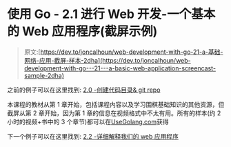 # 使用 Go - 2.1 进行 Web 开发-一个基本的 Web 应用程序(截屏示例)

> 原文:[https://dev.to/joncalhoun/web-development-with-go-21-a-基础-网络-应用-截屏-样本-2dha](https://dev.to/joncalhoun/web-development-with-go---21---a-basic-web-application-screencast-sample-2dha)

之前的例子可以在这里找到: [2.0 -创建代码目录& git repo](https://dev.to/joncalhoun/web-development-with-go---21-screencast-sample-8d6)

本课程的教材从第 1 章开始，包括课程内容以及学习围棋基础知识的其他资源，但截屏从第 2 章开始，因为第 1 章的信息在视频格式中不太有用。所有的样本(约 2 小时的视频+书中的 3 个章节)都可以在[UseGolang.com](https://www.usegolang.com)获得

下一个例子可以在这里找到: [2.2 -详细解释我们的 web 应用程序](https://dev.to/joncalhoun/web-development-with-go---22---explaining-our-web-application-in-detail-screencast-sample-242o)